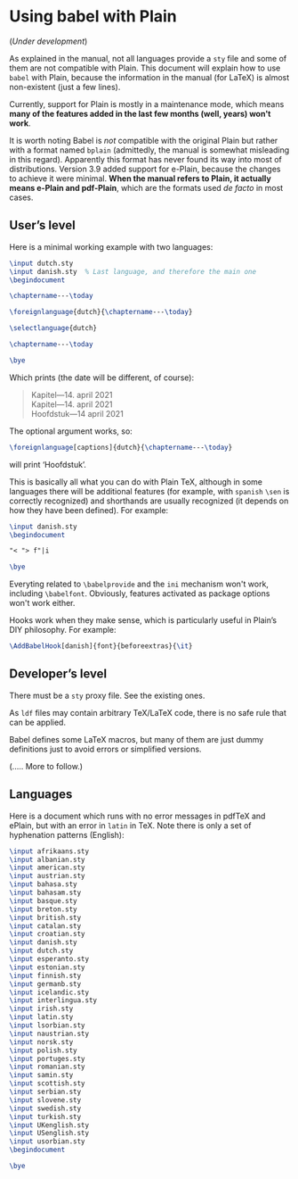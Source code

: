 # Using babel with Plain

(*Under development*)

As explained in the manual, not all languages provide a `sty` file and
some of them are not compatible with Plain. This document will explain
how to use `babel` with Plain, because the information in the manual
(for LaTeX) is almost non-existent (just a few lines).

Currently, support for Plain is mostly in a maintenance mode, which
means **many of the features added in the last few months (well, years)
won't work**.

It is worth noting Babel is *not* compatible with the original Plain
but rather with a format named `bplain` (admittedly, the manual is
somewhat misleading in this regard). Apparently this format has never
found its way into most of distributions. Version 3.9 added support for
e-Plain, because the changes to achieve it were minimal. **When the
manual refers to Plain, it actually means e-Plain and pdf-Plain**, which
are the formats used *de facto* in most cases. 

## User’s level

Here is a minimal working example with two languages:
```tex
\input dutch.sty
\input danish.sty  % Last language, and therefore the main one
\begindocument

\chaptername---\today

\foreignlanguage{dutch}{\chaptername---\today}

\selectlanguage{dutch}

\chaptername---\today

\bye
```
Which prints (the date will be different, of course):
> Kapitel—14. april 2021<br>
> Kapitel—14. april 2021<br>
> Hoofdstuk—14 april 2021

The optional argument works, so:
```tex
\foreignlanguage[captions]{dutch}{\chaptername---\today}
```
will print ‘Hoofdstuk’.

This is basically all what you can do with Plain TeX, although in some
languages there will be additional features (for example, with
`spanish` `\sen` is correctly recognized) and shorthands are usually
recognized (it depends on how they have been defined). For example:
```tex
\input danish.sty
\begindocument

"< "> f"|i

\bye
```

Everyting related to `\babelprovide` and the `ini` mechanism won't work,
including `\babelfont`. Obviously, features activated as package
options won't work either.

Hooks work when they make sense, which is particularly useful in
Plain’s DIY philosophy. For example:
```tex
\AddBabelHook[danish]{font}{beforeextras}{\it}
```

## Developer’s level

There must be a `sty` proxy file. See the existing ones.

As `ldf` files may contain arbitrary TeX/LaTeX code, there is no
safe rule that can be applied.

Babel defines some LaTeX macros, but many of them are just dummy
definitions just to avoid errors or simplified versions.

(..... More to follow.)

## Languages

Here is a document which runs with no error messages in pdfTeX and
ePlain, but with an error in `latin` in TeX. Note there is only a set
of hyphenation patterns (English):
```tex
\input afrikaans.sty
\input albanian.sty
\input american.sty
\input austrian.sty
\input bahasa.sty
\input bahasam.sty
\input basque.sty
\input breton.sty
\input british.sty
\input catalan.sty
\input croatian.sty
\input danish.sty
\input dutch.sty
\input esperanto.sty
\input estonian.sty
\input finnish.sty
\input germanb.sty
\input icelandic.sty
\input interlingua.sty
\input irish.sty
\input latin.sty
\input lsorbian.sty
\input naustrian.sty
\input norsk.sty
\input polish.sty
\input portuges.sty
\input romanian.sty
\input samin.sty
\input scottish.sty
\input serbian.sty
\input slovene.sty
\input swedish.sty
\input turkish.sty
\input UKenglish.sty
\input USenglish.sty
\input usorbian.sty
\begindocument

\bye
```

